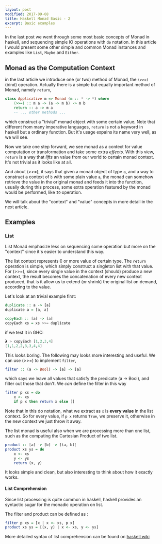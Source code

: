 ```yaml
---
layout: post
modified: 2017-09-08
title: Haskell Monad Basic - 2
excerpt: Basic examples
---
```


In the last post we went through some most basic concepts of Monad in haskell, and sequencing simple IO operations with `do` notation. In this article I would present some other simple and common Monad instances and examples like `List`, `Maybe` and `Either`.

## Monad as the Computation Context

in the last article we introduce one (or two) method of Monad, the `(>>=)` (bind) operation. Actually there is a simple but equally important method of Monad, namely `return`,

~~~ haskell
class Applicative m => Monad (m :: * -> *) where
    (>>=) :: m a -> (a -> m b) -> m b
    return :: a -> m a
    -- ... other methods ...
~~~

which construct a "trivial" monad object with some certain value. Note that different from many imperative languages, `return` is not a keyword in haskell but a ordinary function. But it's usage expains its name very well, as we will see.

Now we take one step forward, we see monad as a context for value computation or transformation and take some extra _effects_. With this view, `return` is a way that _lifts_ an value from our world to certain monad context. It's not trivial as it looks like at all.

And about (>>=), it says that given a monad object of type `a`, and a way to construct a context of `b` with some plain value `a`, the monad can somehow retrieve the value in the original monad and feeds it into the function, usually during this process, some extra operation featured by the monad would be performed, like `IO` operation.

We will talk about the "context" and "value" concepts in more detail in the next article.

## Examples

### List

List Monad emphasize less on sequencing some operation but more on the "context" since it's easier to understand this way.

The list context represents 0 or more value of certain type. The `return` operation is simple, which simply construct a singleton list with that value. For (>>=), since every single value in the context (should) produce a new context, the result becomes the concatenation of every new context produced, that is it allow us to extend (or shrink) the original list on demand, according to the value.

Let's look at an trivial example first:

~~~ haskell
duplicate :: a -> [a]
duplicate a = [a, a]

copyEach :: [a] -> [a]
copyEach xs = xs >>= duplicate
~~~

if we test it in GHCi

~~~ haskell
𝝺 > copyEach [1,2,3,4]
[1,1,2,2,3,3,4,4]
~~~

This looks boring. The following may looks more interesting and useful. We can use (>>=) to implement `filter`,

~~~ haskell
filter :: (a -> Bool) -> [a] -> [a]
~~~

which says we leave all values that satisfy the predicate (a -> Bool), and filter out those that don't. We _can_ define the filter in this way

~~~ haskell
filter p xs = do
    x <- xs
    if p x then return x else []
~~~

Note that in this do notation, what we extract as `x` is **every value** in the list context. So for every value, if `p x` returns `True`, we preserve it, otherwise in the new context we just throw it away.

The list monad is useful also when we are processing more than one list, such as the computing the Cartesian Product of two list.

~~~ haskell
product :: [a] -> [b] -> [(a, b)]
product xs ys = do
    x <- xs
    y <- ys
    return (x, y)
~~~

It looks simple and clean, but also interesting to think about how it exactly works.

#### List Comprehension

Since list processing is quite common in haskell, haskell provides an syntactic sugar for the monadic operation on list.

The filter and product can be defined as :

~~~ haskell
filter p xs = [x | x <- xs, p x]
product xs ys = [(x, y) | x <- xs, y <- ys]
~~~

More detailed syntax of list comprehension can be found on [haskell wiki](https://wiki.haskell.org/List_comprehension)